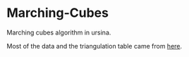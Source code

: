# Marching-Cubes
Marching cubes algorithm in ursina.

Most of the data and the triangulation table came from [here](http://paulbourke.net/geometry/polygonise/).
